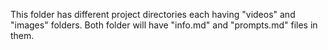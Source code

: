 This folder has different project directories each having "videos" and "images" folders. Both folder will have "info.md" and "prompts.md" files in them.
